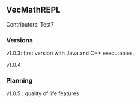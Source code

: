 ## VecMathREPL

Contributors:
Test7
### Versions
v1.0.3: first version with Java and C++ executables.

v1.0.4

### Planning

v1.0.5 : quality of life features

